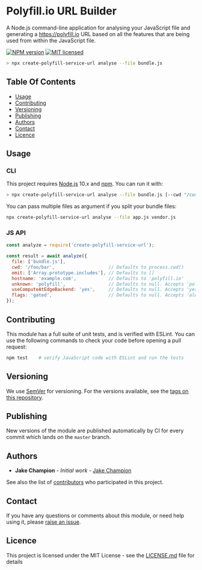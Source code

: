 # Polyfill.io URL Builder

A Node.js command-line application for analysing your JavaScript file and generating a https://polyfill.io URL based on all the features that are being used from within the JavaScript file.

[![NPM version](https://img.shields.io/npm/v/create-polyfill-service-url.svg)](https://www.npmjs.com/package/create-polyfill-service-url)
[![MIT licensed](https://img.shields.io/badge/license-MIT-blue.svg)](LICENSE.md)

```bash
> npx create-polyfill-service-url analyse --file bundle.js
```


## Table Of Contents

  - [Usage](#usage)
  - [Contributing](#contributing)
  - [Versioning](#versioning)
  - [Publishing](#publishing)
  - [Authors](#authors)
  - [Contact](#contact)
  - [Licence](#licence)


## Usage
### CLI
This project requires [Node.js] 10.x and [npm]. You can run it with:

```bash
> npx create-polyfill-service-url analyse --file bundle.js [--cwd "/custom/pwd" --omit "Array.prototype.includes" --hostname "polyfill.io"]
```

You can pass multiple files as argument if you split your bundle files:

```bash
npx create-polyfill-service-url analyse --file app.js vendor.js
```

### JS API
```js
const analyze = require('create-polyfill-service-url');

const result = await analyze({
  file: ['bundle.js'],
  cwd: '/foo/bar',                    // Defaults to process.cwd()
  omit: ['Array.prototype.includes'], // Defaults to []
  hostname: 'example.com',            // Defaults to 'polyfill.io'
  unknown: 'polyfill',                // Defaults to null. Accepts 'polyfill' or 'ignore'
  useComputeAtEdgeBackend: 'yes',     // Defaults to null. Accepts 'yes' or 'no'
  flags: 'gated',                     // Defaults to null. Accepts 'always', 'gated' or both ['always', 'gated']
});
```

## Contributing

This module has a full suite of unit tests, and is verified with ESLint. You can use the following commands to check your code before opening a pull request:

```sh
npm test    # verify JavaScript code with ESLint and run the tests
```


## Versioning

We use [SemVer](http://semver.org/) for versioning. For the versions available, see the [tags on this repository](https://github.com/Financial-Times/polyfill-service-url-builder/tags). 

## Publishing

New versions of the module are published automatically by CI for every commit which lands on the `master` branch.

## Authors

* **Jake Champion** - *Initial work* - [Jake Champion](https://github.com/JakeChampion)

See also the list of [contributors](https://github.com/Financial-Times/polyfill-service-url-builder/contributors) who participated in this project.

## Contact

If you have any questions or comments about this module, or need help using it, please [raise an issue][issues].


## Licence

This project is licensed under the MIT License - see the [LICENSE.md](LICENSE.md) file for details


[issues]: https://github.com/Financial-Times/polyfill-service-url-builder/issues
[node.js]: https://nodejs.org/
[npm]: https://www.npmjs.com/
